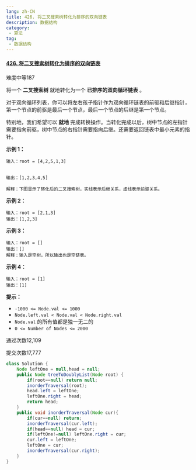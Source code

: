 ```yaml
---
lang: zh-CN
title: 426. 将二叉搜索树转化为排序的双向链表
description: 数据结构
category: 
 - 算法
tag:
 - 数据结构
---
```


#### [426. 将二叉搜索树转化为排序的双向链表](https://leetcode.cn/problems/convert-binary-search-tree-to-sorted-doubly-linked-list/)

难度中等187

将一个 **二叉搜索树** 就地转化为一个 **已排序的双向循环链表** 。

对于双向循环列表，你可以将左右孩子指针作为双向循环链表的前驱和后继指针，第一个节点的前驱是最后一个节点，最后一个节点的后继是第一个节点。

特别地，我们希望可以 **就地** 完成转换操作。当转化完成以后，树中节点的左指针需要指向前驱，树中节点的右指针需要指向后继。还需要返回链表中最小元素的指针。

 

**示例 1：**

```
输入：root = [4,2,5,1,3] 


输出：[1,2,3,4,5]

解释：下图显示了转化后的二叉搜索树，实线表示后继关系，虚线表示前驱关系。
```

**示例 2：**

```
输入：root = [2,1,3]
输出：[1,2,3]
```

**示例 3：**

```
输入：root = []
输出：[]
解释：输入是空树，所以输出也是空链表。
```

**示例 4：**

```
输入：root = [1]
输出：[1]
```

 

**提示：**

- `-1000 <= Node.val <= 1000`
- `Node.left.val < Node.val < Node.right.val`
- `Node.val` 的所有值都是独一无二的
- `0 <= Number of Nodes <= 2000`

通过次数12,109

提交次数17,777

```java
class Solution {
    Node leftOne = null,head = null;
    public Node treeToDoublyList(Node root) {
        if(root==null) return null;
        inorderTraversal(root);
        head.left = leftOne;
        leftOne.right = head;
        return head;
    }
    public void inorderTraversal(Node cur){
        if(cur==null) return;
        inorderTraversal(cur.left);
        if(head==null) head = cur;
        if(leftOne!=null) leftOne.right = cur;
        cur.left = leftOne;
        leftOne = cur;
        inorderTraversal(cur.right);
    }
}
```

